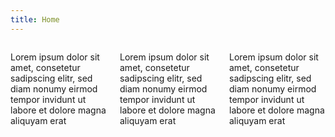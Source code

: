 ```yaml
---
title: Home
---
```

<div>
<!--    <p class="content">Welcome to the Knowledge Discovery Group of the Institute for Information Sciences (IWS) at Technische Hochschule Köln (TH Köln - University of Applied Sciences in Cologne). The founders Prof. Heisenberg (Data Science), Prof. Schaer (Information Retrieval), Prof. Lepsky (Knowledge Organization) and Sven Wöhrle, M.Sc. (Research Coordination) have joined forces for merging the synergies of their individual research areas. This website lists all relevant projects and publications in this respect. Feel free to explore and contact us in case of joint research interests and research proposals.</p>
-->
    <div class="columns is-multiline is-centered">
        <div class="column is-4 has-text-centered presentation">
            <i class="fas fa-user-alt"></i>
            <p>Lorem ipsum dolor sit amet, consetetur sadipscing elitr, sed diam nonumy eirmod tempor invidunt ut labore et dolore magna aliquyam erat</p>
        </div>
        <div class="column is-4 has-text-centered presentation">
            <i class="fas fa-book-open"></i>
            <p>Lorem ipsum dolor sit amet, consetetur sadipscing elitr, sed diam nonumy eirmod tempor invidunt ut labore et dolore magna aliquyam erat</p>
        </div>
        <div class="column is-4 has-text-centered presentation">
            <i class="fas fa-laptop-code"></i>
            <p>Lorem ipsum dolor sit amet, consetetur sadipscing elitr, sed diam nonumy eirmod tempor invidunt ut labore et dolore magna aliquyam erat</p>
        </div>
    </div>
<!--    
    <h2 class="title has-text-centered home">What is Knowledge Discovery?</h2>
    <p>Information is the basis for decisions and processes in business, politics and science. The lack of required information and the use of incorrect information can have serious consequences. Methods and procedures of Data and Information Science such as information analysis, information processing, information retrieval and information system design technologies serve the goal of improving the availability of information and satisfying the information needs of individuals and organizations.
    The ultimate goal of both data and information science is to generate knowledge. Abstractly, the process is outlined as follows: Data is assigned meaning through the application of semantics. The information thus obtained serves as a basis for linking to concrete applications through pragmatics and networking. This last step is what we think of as applicable knowledge. This knowledge can then be used to solve various problems.

    Technically spoken, such a process of knowledge discovery or knowledge generation is implemented by Knowledge Discovery methods. -->
    Knowledge discovery describes the process of automatically searching and processing large amounts of data for patterns that can be considered knowledge about the data. The processes and approaches have evolved from and are closely related to the data mining domain, both methodologically and terminologically.
    Knowledge Discovery is lived at our institute as an agile process model, in which different techniques and procedures are used at different points in time. In the KD research group, these include the following disciplines, each of which is covered by a different group member:</p>
    <ul>
        <li>Information Organization: Enhancing existing data with structures and annotations and making them data by means of structures and annotations, e.g. by means of data enrichment, Natural Language Processing and Knowledge Organization Systems (Klaus Lepsky).</li>
        <li>Information Access: Selection of relevant data and information e.g. by web crawling, information retrieval and recommender systems (Philipp Schaer).</li>
    <li>Knowledge Acquisition: analysis of pre-processed data and information with quantitative statistical methods, using text/data mining and machine/deep learning techniques (Gernot Heisenberg).</li>
    </ul>
</div>
